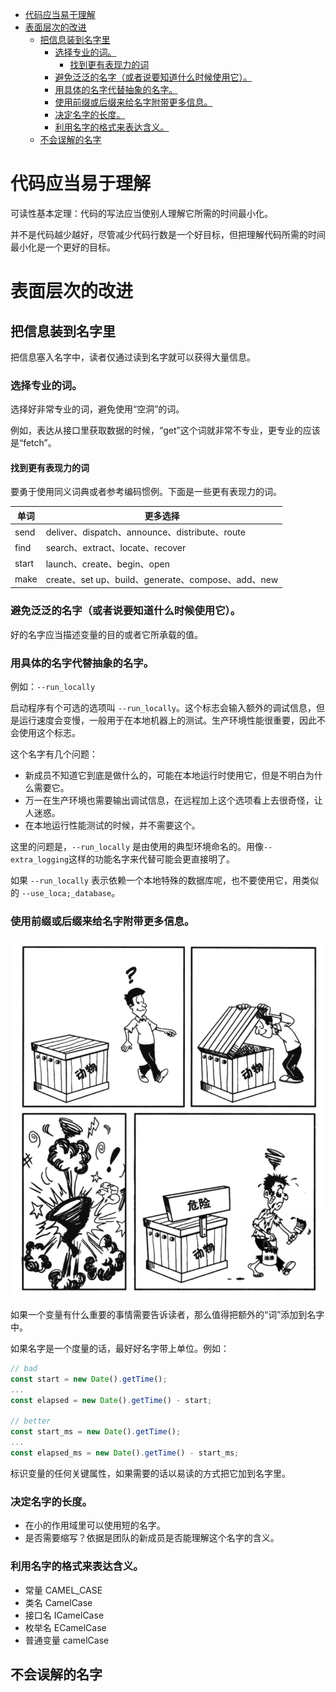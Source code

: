 - [代码应当易于理解](#代码应当易于理解)
- [表面层次的改进](#表面层次的改进)
  - [把信息装到名字里](#把信息装到名字里)
    - [选择专业的词。](#选择专业的词)
      - [找到更有表现力的词](#找到更有表现力的词)
    - [避免泛泛的名字（或者说要知道什么时候使用它）。](#避免泛泛的名字或者说要知道什么时候使用它)
    - [用具体的名字代替抽象的名字。](#用具体的名字代替抽象的名字)
    - [使用前缀或后缀来给名字附带更多信息。](#使用前缀或后缀来给名字附带更多信息)
    - [决定名字的长度。](#决定名字的长度)
    - [利用名字的格式来表达含义。](#利用名字的格式来表达含义)
  - [不会误解的名字](#不会误解的名字)

# 代码应当易于理解

可读性基本定理：代码的写法应当使别人理解它所需的时间最小化。

并不是代码越少越好，尽管减少代码行数是一个好目标，但把理解代码所需的时间最小化是一个更好的目标。

# 表面层次的改进

## 把信息装到名字里

把信息塞入名字中，读者仅通过读到名字就可以获得大量信息。

### 选择专业的词。

选择好非常专业的词，避免使用“空洞”的词。

例如，表达从接口里获取数据的时候，“get”这个词就非常不专业，更专业的应该是“fetch”。

#### 找到更有表现力的词

要勇于使用同义词典或者参考编码惯例。下面是一些更有表现力的词。

| 单词  | 更多选择                                           |
| ----- | -------------------------------------------------- |
| send  | deliver、dispatch、announce、distribute、route     |
| find  | search、extract、locate、recover                   |
| start | launch、create、begin、open                        |
| make  | create、set up、build、generate、compose、add、new |

### 避免泛泛的名字（或者说要知道什么时候使用它）。

好的名字应当描述变量的目的或者它所承载的值。

### 用具体的名字代替抽象的名字。

例如：`--run_locally`

启动程序有个可选的选项叫 `--run_locally`。这个标志会输入额外的调试信息，但是运行速度会变慢，一般用于在本地机器上的测试。生产环境性能很重要，因此不会使用这个标志。

这个名字有几个问题：

- 新成员不知道它到底是做什么的，可能在本地运行时使用它，但是不明白为什么需要它。
- 万一在生产环境也需要输出调试信息，在远程加上这个选项看上去很奇怪，让人迷惑。
- 在本地运行性能测试的时候，并不需要这个。

这里的问题是，`--run_locally` 是由使用的典型环境命名的。用像`--extra_logging`这样的功能名字来代替可能会更直接明了。

如果 `--run_locally` 表示依赖一个本地特殊的数据库呢，也不要使用它，用类似的 `--use_loca;_database`。

### 使用前缀或后缀来给名字附带更多信息。

![more info](../assets/readable-code/more_info.png)

如果一个变量有什么重要的事情需要告诉读者，那么值得把额外的“词”添加到名字中。

如果名字是一个度量的话，最好好名字带上单位。例如：

```js
// bad
const start = new Date().getTime();
...
const elapsed = new Date().getTime() - start;

// better
const start_ms = new Date().getTime();
...
const elapsed_ms = new Date().getTime() - start_ms;
```

标识变量的任何关键属性，如果需要的话以易读的方式把它加到名字里。

### 决定名字的长度。

- 在小的作用域里可以使用短的名字。
- 是否需要缩写？依据是团队的新成员是否能理解这个名字的含义。

### 利用名字的格式来表达含义。

- 常量 CAMEL_CASE
- 类名 CamelCase
- 接口名 ICamelCase
- 枚举名 ECamelCase
- 普通变量 camelCase

## 不会误解的名字
